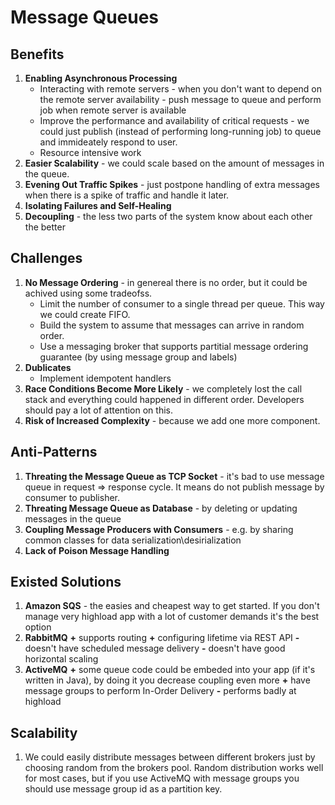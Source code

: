 # Message Queues

## Benefits
1. **Enabling Asynchronous Processing**
    * Interacting with remote servers - when you don't want to depend on the remote server availability - push message to queue and perform job when remote server is available
    * Improve the performance and availability of critical requests - we could just publish (instead of performing long-running job) to queue and immideately respond to user.
    * Resource intensive work
1. **Easier Scalability** - we could scale based on the amount of messages in the queue.
1. **Evening Out Traffic Spikes** - just postpone handling of extra messages when there is a spike of traffic and handle it later.
1. **Isolating Failures and Self-Healing**
1. **Decoupling** - the less two parts of the system know about each other the better

## Challenges
1. **No Message Ordering** - in genereal there is no order, but it could be achived using some tradeofss.
    * Limit the number of consumer to a single thread per queue. This way we could create FIFO.
    * Build the system to assume that messages can arrive in random order.
    * Use a messaging broker that supports partitial message ordering guarantee (by using message group and labels)
1. **Dublicates**
    * Implement idempotent handlers
1. **Race Conditions Become More Likely** - we completely lost the call stack and everything could happened in different order. Developers should pay a lot of attention on this.
1. **Risk of Increased Complexity** - because we add one more component.

## Anti-Patterns
1. **Threating the Message Queue as TCP Socket** - it's bad to use message queue in request => response cycle. It means do not publish message by consumer to publisher.
1. **Threating Message Queue as Database** - by deleting or updating messages in the queue
1. **Coupling Message Producers with Consumers** - e.g. by sharing common classes for data serialization\desirialization
1. **Lack of Poison Message Handling**

## Existed Solutions
1. **Amazon SQS** - the easies and cheapest way to get started. If you don't manage very highload app with a lot of customer demands it's the best option
1. **RabbitMQ**
    **+** supports routing
    **+** configuring lifetime via REST API
    **-** doesn't have scheduled message delivery
    **-** doesn't have good horizontal scaling
1. **ActiveMQ**
    **+** some queue code could be embeded into your app (if it's written in Java), by doing it you decrease coupling even more
    **+** have message groups to perform In-Order Delivery
    **-** performs badly at highload

## Scalability
1. We could easily distribute messages between different brokers just by choosing random from the brokers pool. Random distribution works well for most cases, but if you use ActiveMQ with message groups you should use message group id as a partition key.

